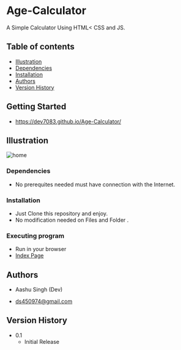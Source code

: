 # Age-Calculator

A Simple Calculator Using HTML< CSS and JS.


## Table of contents
* [Illustration](#illustration)
* [Dependencies](#dependencies)
* [Installation](#installation)
* [Authors](#authors)
* [Version History](#version-history)



## Getting Started

* https://dev7083.github.io/Age-Calculator/

## Illustration
![home](https://user-images.githubusercontent.com/113914000/212254387-ec2119c5-dfbd-41f2-9459-520b35e0324d.jpg)

### Dependencies

* No prerequites needed must have connection with the Internet.

### Installation

* Just Clone this repository and enjoy.
* No modification needed on Files and Folder .

### Executing program

* Run in your browser
* [Index Page](https://dev7083.github.io/Age-Calculator/)

## Authors

* Aashu Singh (Dev)

* ds450974@gmail.com

## Version History

* 0.1
    * Initial Release




